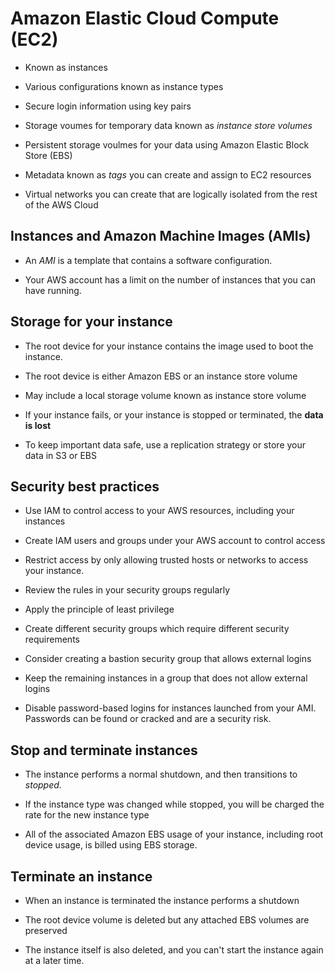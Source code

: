 # Amazon Elastic Cloud Compute (EC2)

* Known as instances

* Various configurations known as instance types

* Secure login information using key pairs

* Storage voumes for temporary data known as *instance store volumes*

* Persistent storage voulmes for your data using Amazon Elastic Block Store (EBS)

* Metadata known as *tags* you can create and assign to EC2 resources

* Virtual networks you can create that are logically isolated from the rest of the AWS Cloud

## Instances and Amazon Machine Images (AMIs)

* An *AMI* is a template that contains a software configuration.

* Your AWS account has a limit on the number of instances that you can have running.

## Storage for your instance

* The root device for your instance contains the image used to boot the instance.

* The root device is either Amazon EBS or an instance store volume

* May include a local storage volume known as instance store volume

* If your instance fails, or your instance is stopped or terminated, the **data is lost**

* To keep important data safe, use a replication strategy or store your data in S3 or EBS

## Security best practices

* Use IAM to control access to your AWS resources, including your instances

* Create IAM users and groups under your AWS account to control access

* Restrict access by only allowing trusted hosts or networks to access your instance.

* Review the rules in your security groups regularly

* Apply the principle of least privilege

* Create different security groups which require different security requirements

* Consider creating a bastion security group that allows external logins

* Keep the remaining instances in a group that does not allow external logins

* Disable password-based logins for instances launched from your AMI. Passwords can be found or cracked and are a security risk.

## Stop and terminate instances

* The instance performs a normal shutdown, and then transitions to *stopped*.

* If the instance type was changed while stopped, you will be charged the rate for the new instance type

* All of the associated Amazon EBS usage of your instance, including root device usage, is billed using EBS storage.

## Terminate an instance

* When an instance is terminated the instance performs a shutdown

* The root device volume is deleted but any attached EBS volumes are preserved

* The instance itself is also deleted, and you can't start the instance again at a later time.
